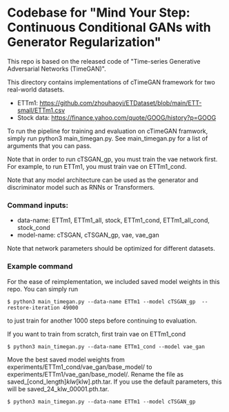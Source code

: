 # Codebase for "Mind Your Step: Continuous Conditional GANs with Generator Regularization"


This repo is based on the released code of "Time-series Generative Adversarial Networks (TimeGAN)".


This directory contains implementations of cTimeGAN framework for two real-world datasets.

-   ETTm1: https://github.com/zhouhaoyi/ETDataset/blob/main/ETT-small/ETTm1.csv
-   Stock data: https://finance.yahoo.com/quote/GOOG/history?p=GOOG

To run the pipeline for training and evaluation on cTimeGAN framwork, simply run 
python3 main_timegan.py. See main_timegan.py for a list of arguments that you can pass.

Note that in order to run cTSGAN_gp, you must train the vae network first. For example, to run
ETTm1, you must train vae on ETTm1_cond.

Note that any model architecture can be used as the generator and 
discriminator model such as RNNs or Transformers. 

### Command inputs:

-   data-name: ETTm1, ETTm1_all, stock, ETTm1_cond, ETTm1_all_cond, stock_cond
-   model-name: cTSGAN, cTSGAN_gp, vae, vae_gan

Note that network parameters should be optimized for different datasets.

### Example command
For the ease of reimplementation, we included saved model weights in this repo. You can 
simply run
```shell
$ python3 main_timegan.py --data-name ETTm1 --model cTSGAN_gp  --restore-iteration 49000
```
to just train for another 1000 steps before continuing to evaluation.

If you want to train from scratch, first train vae on ETTm1_cond
```shell
$ python3 main_timegan.py --data-name ETTm1_cond --model vae_gan
```
Move the best saved model weights from experiments/ETTm1_cond/vae_gan/base_model/ to 
experiments/ETTm1/vae_gan/base_model/. Rename the file as 
saved_[cond_length]_klw_[klw].pth.tar. If you use the default parameters, this will be
saved_24_klw_00001.pth.tar.
```shell
$ python3 main_timegan.py --data-name ETTm1 --model cTSGAN_gp
```